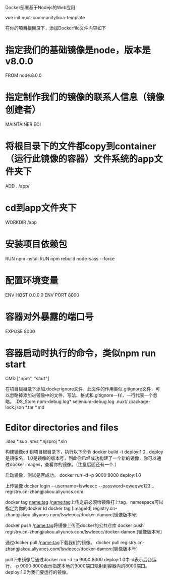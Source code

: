 
Docker部署基于Nodejs的Web应用

vue init nuxt-community/koa-template

在你的项目根目录下，添加Dockerfile文件内容如下
# 指定我们的基础镜像是node，版本是v8.0.0
 FROM node:8.0.0
 # 指定制作我们的镜像的联系人信息（镜像创建者）
 MAINTAINER EOI

 # 将根目录下的文件都copy到container（运行此镜像的容器）文件系统的app文件夹下
 ADD . /app/
 # cd到app文件夹下
 WORKDIR /app

 # 安装项目依赖包
 RUN npm install
 RUN npm rebuild node-sass --force

 # 配置环境变量
 ENV HOST 0.0.0.0
 ENV PORT 8000

 # 容器对外暴露的端口号
 EXPOSE 8000

 # 容器启动时执行的命令，类似npm run start
 CMD ["npm", "start"]

在项目根目录下添加.dockerignore文件，此文件的作用类似.gitignore文件，可以忽略掉添加进镜像中的文件，写法、格式和.gitignore一样，一行代表一个忽略。
 .DS_Store
  npm-debug.log*
  selenium-debug.log
  .nuxt/
  /package-lock.json
  *.tar
  *.md

  # Editor directories and files
  .idea
  *.suo
  *.ntvs*
  *.njsproj
  *.sln

构建镜像cd 到项目根目录下，执行以下命令
docker build -t deploy:1.0 .   deploy是镜像名，1.0是镜像的版本号，到此你已经成功构建了一个新的镜像，你可以通过docker images，查看你的镜像。（注意后面还有一个.）

启动镜像，测试是否成功。
docker run -d -p 9000:8000 deploy:1.0

上传镜像
docker login --username=lswleecc --password=qweqwe123... registry.cn-zhangjiakou.aliyuncs.com

docker tag <name:tag> <namespace>/<name:tag>上传之前必须给镜像打上tag，namespace可以指定为你的docker Id
docker tag [ImageId] registry.cn-zhangjiakou.aliyuncs.com/lswleecc/docker-damon:[镜像版本号]

docker push <namespace>/<name:tag>将镜像上传至docker的公共仓库
docker push registry.cn-zhangjiakou.aliyuncs.com/lswleecc/docker-damon:[镜像版本号]

通过docker pull <namespace>/<name:tag>下载我们的镜像。
docker pull registry.cn-zhangjiakou.aliyuncs.com/lswleecc/docker-damon:[镜像版本号]



pull下来镜像后通过docker run -d -p 9000:8000 deploy:1.0中-d表示后台运行，-p 9000:8000表示指定本地的9000端口隐射到容器内的8000端口。 deploy:1.0为我们要运行的镜像。
